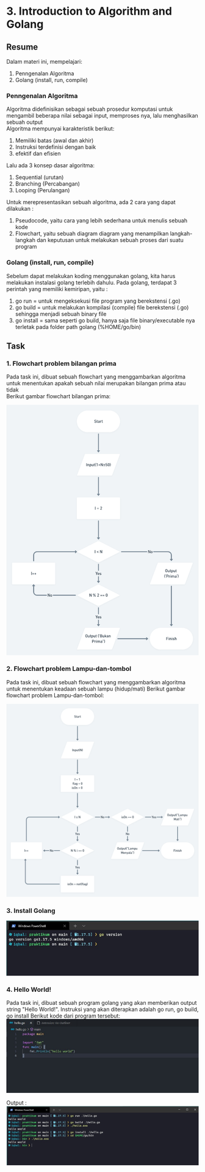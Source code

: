 # 3. Introduction to Algorithm and Golang

## Resume
Dalam materi ini, mempelajari:
1. Penngenalan Algoritma
2. Golang (install, run, compile)

### Penngenalan Algoritma
Algoritma didefinisikan sebagai sebuah prosedur komputasi untuk mengambil beberapa nilai sebagai input, memproses nya, lalu menghasilkan sebuah output  
Algoritma mempunyai karakteristik berikut:
1. Memiliki batas (awal dan akhir)
2. Instruksi terdefinisi dengan baik
3. efektif dan efisien

Lalu ada 3 konsep dasar algoritma:
1. Sequential (urutan)
2. Branching (Percabangan)
3. Looping (Perulangan)

Untuk merepresentasikan sebuah algoritma, ada 2 cara yang dapat dilakukan :  
1. Pseudocode, yaitu cara yang lebih sederhana untuk menulis sebuah kode
2. Flowchart, yaitu sebuah diagram diagram yang menampilkan langkah-langkah dan keputusan untuk melakukan sebuah proses dari suatu program

### Golang (install, run, compile)
Sebelum dapat melakukan koding menggunakan golang, kita harus melakukan instalasi golang terlebih dahulu. Pada golang, terdapat 3 perintah yang memiliki kemiripan, yaitu :
1. go run = untuk mengeksekusi file program yang berekstensi (.go)
2. go build = untuk melakukan kompilasi (compile) file berekstensi (.go) sehingga menjadi sebuah binary file
3. go install = sama seperti go build, hanya saja file binary/executable nya terletak pada folder path golang (%HOME/go/bin)

## Task
### 1. Flowchart problem bilangan prima
Pada task ini, dibuat sebuah flowchart yang menggambarkan algoritma untuk menentukan apakah sebuah nilai merupakan bilangan prima atau tidak  
Berikut gambar flowchart bilangan prima:  

![bilangan-prima](./screenshots/prime-number_flowchart.png)

### 2. Flowchart problem Lampu-dan-tombol
Pada task ini, dibuat sebuah flowchart yang menggambarkan algoritma untuk menentukan keadaan sebuah lampu (hidup/mati) 
Berikut gambar flowchart problem Lampu-dan-tombol:

![lampu-dan-tombol](./screenshots/lampu-dan-tombol_flowchart.png)  

### 3. Install Golang  
![gp-install](./screenshots/go_install.jpg)  

### 4. Hello World!  
Pada task ini, dibuat sebuah program golang yang akan memberikan output string "Hello World!". Instruksi yang akan diterapkan adalah go run, go build, go install
Berikut kode dari program tersebut: 
![gp-run](./screenshots/go_vscode.jpg)  

Output :
![gp-hello](./screenshots/go_hello.jpg)  

